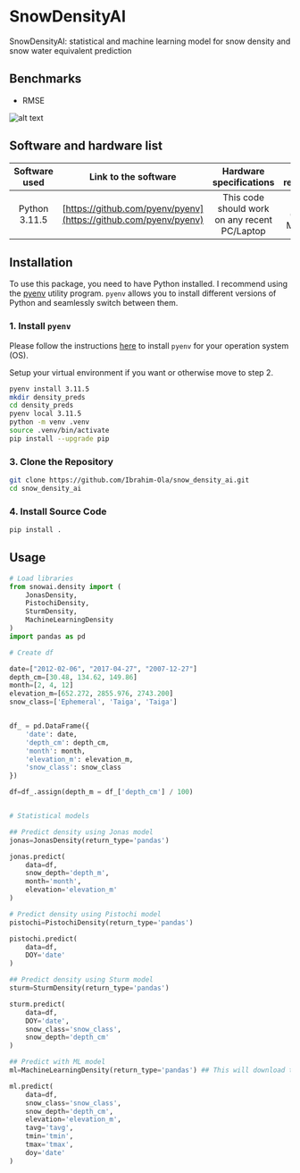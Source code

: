 # SnowDensityAI
SnowDensityAI: statistical and machine learning model for snow density and snow water equivalent prediction


## Benchmarks

* RMSE

![alt text](https://github.com/Ibrahim-Ola/snow_density_ai/blob/main/plots/rmse_model_comparison.png)

<!-- * $R^2$

![alt text](https://github.com/Ibrahim-Ola/snow_density_ai/blob/main/plots/rsq_model_comparison.png) -->

## Software and hardware list

| Software used | Link to the software  | Hardware specifications  | OS required |
|:---:  |:---:  |:---:  |:---:  |
| Python 3.11.5 | [https://github.com/pyenv/pyenv](https://github.com/pyenv/pyenv) | This code should work on any recent PC/Laptop | Linux (any), MacOS|

## Installation

To use this package, you need to have Python installed. I recommend using the [pyenv](https://github.com/pyenv/pyenv) utility program. `pyenv` allows you to install different versions of Python and seamlessly switch between them.

### 1. Install `pyenv`

Please follow the instructions [here](https://github.com/pyenv/pyenv?tab=readme-ov-file#installation) to install `pyenv` for your operation system (OS).

Setup your virtual environment if you want or otherwise move to step 2.

```bash
pyenv install 3.11.5
mkdir density_preds
cd density_preds
pyenv local 3.11.5
python -m venv .venv
source .venv/bin/activate
pip install --upgrade pip
```

### 3. Clone the Repository

```bash
git clone https://github.com/Ibrahim-Ola/snow_density_ai.git
cd snow_density_ai
```

### 4. Install Source Code 

```bash
pip install .
```

## Usage

```python
# Load libraries
from snowai.density import (
    JonasDensity, 
    PistochiDensity, 
    SturmDensity,
    MachineLearningDensity
)
import pandas as pd

# Create df

date=["2012-02-06", "2017-04-27", "2007-12-27"]
depth_cm=[30.48, 134.62, 149.86]
month=[2, 4, 12]
elevation_m=[652.272, 2855.976, 2743.200]
snow_class=['Ephemeral', 'Taiga', 'Taiga']


df_ = pd.DataFrame({
    'date': date,
    'depth_cm': depth_cm,
    'month': month,
    'elevation_m': elevation_m,
    'snow_class': snow_class
})

df=df_.assign(depth_m = df_['depth_cm'] / 100)


# Statistical models

## Predict density using Jonas model
jonas=JonasDensity(return_type='pandas')

jonas.predict(
    data=df,
    snow_depth='depth_m',
    month='month',
    elevation='elevation_m'
)

# Predict density using Pistochi model
pistochi=PistochiDensity(return_type='pandas')

pistochi.predict(
    data=df,
    DOY='date'
)

## Predict density using Sturm model
sturm=SturmDensity(return_type='pandas')

sturm.predict(
    data=df,
    DOY='date',
    snow_class='snow_class',
    snow_depth='depth_cm'
)

## Predict with ML model
ml=MachineLearningDensity(return_type='pandas') ## This will download the ml model the first time

ml.predict(
    data=df,
    snow_class='snow_class',
    snow_depth='depth_cm',
    elevation='elevation_m',
    tavg='tavg',
    tmin='tmin',
    tmax='tmax',
    doy='date'
)
```